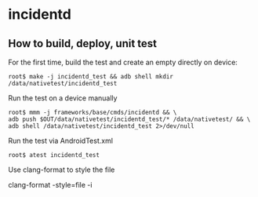 # incidentd

## How to build, deploy, unit test

For the first time, build the test and create an empty directly on device:

```
root$ make -j incidentd_test && adb shell mkdir /data/nativetest/incidentd_test
```

Run the test on a device manually

```
root$ mmm -j frameworks/base/cmds/incidentd && \
adb push $OUT/data/nativetest/incidentd_test/* /data/nativetest/ && \
adb shell /data/nativetest/incidentd_test 2>/dev/null
```

Run the test via AndroidTest.xml

```
root$ atest incidentd_test
```

Use clang-format to style the file

clang-format -style=file -i <file list>